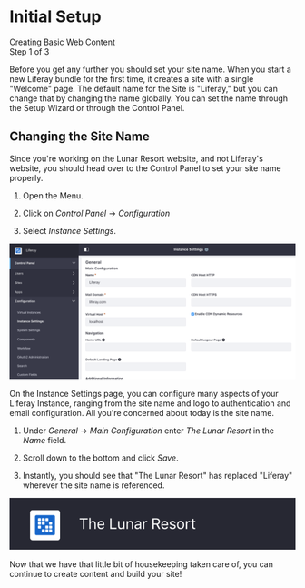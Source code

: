 # Initial Setup [](id=initial-setup)

<div class="learn-path-step">
    <p>Creating Basic Web Content<br>Step 1 of 3</p>
</div>

Before you get any further you should set your site name. When you start a new 
Liferay bundle for the first time, it creates a site with a single "Welcome" 
page. The default name for the Site is "Liferay," but you can change that by 
changing the name globally. You can set the name through the Setup Wizard or 
through the Control Panel.

## Changing the Site Name [](id=changing-the-site-name)

Since you're working on the Lunar Resort website, and not Liferay's website, 
you should head over to the Control Panel to set your site name properly.

1. Open the Menu.

2. Click on *Control Panel* &rarr; *Configuration*

3. Select *Instance Settings*.

![Figure X: The Instance Settings page.](../../../images/001-instance-settings-page.png)


On the Instance Settings page, you can configure many aspects of your Liferay 
Instance, ranging from the site name and logo to authentication and email 
configuration. All you're concerned about today is the site name.

1. Under *General* &rarr; *Main Configuration* enter *The Lunar Resort* in the
    *Name* field.
    
2. Scroll down to the bottom and click *Save*.

3. Instantly, you should see that "The Lunar Resort" has replaced "Liferay"
    wherever the site name is referenced.

![Figure X: The Instance Settings page.](../../../images/001-liferay-to-lunar.png)

Now that we have that little bit of housekeeping taken care of, you can 
continue to create content and build your site!

